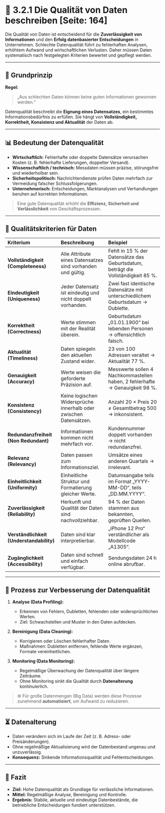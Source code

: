 # 🧩 3.2.1 Die Qualität von Daten beschreiben [Seite: 164]

Die Qualität von Daten ist entscheidend für die **Zuverlässigkeit von Informationen** und den **Erfolg datenbasierter Entscheidungen** in Unternehmen. Schlechte Datenqualität führt zu fehlerhaften Analysen, erhöhtem Aufwand und wirtschaftlichen Verlusten. Daher müssen Daten systematisch nach festgelegten Kriterien bewertet und gepflegt werden.

---

## 🎯 Grundprinzip

**Regel:**

> „Aus schlechten Daten können keine guten Informationen gewonnen werden.“

Datenqualität beschreibt die **Eignung eines Datensatzes**, ein bestimmtes Informationsbedürfnis zu erfüllen. Sie hängt von **Vollständigkeit, Korrektheit, Konsistenz und Aktualität** der Daten ab.

---

## 📊 Bedeutung der Datenqualität

* **Wirtschaftlich:** Fehlerhafte oder doppelte Datensätze verursachen Kosten (z. B. fehlerhafte Lieferungen, doppelter Versand).
* **Wissenschaftlich / technisch:** Messdaten müssen präzise, störungsfrei und wiederholbar sein.
* **Sicherheitspolitisch:** Nachrichtendienste prüfen Daten mehrfach zur Vermeidung falscher Schlussfolgerungen.
* **Unternehmerisch:** Entscheidungen, Marktanalysen und Verhandlungen beruhen auf korrekten Informationen.

> Eine gute Datenqualität erhöht die **Effizienz, Sicherheit und Verlässlichkeit** von Geschäftsprozessen.

---

## 📏 Qualitätskriterien für Daten

| **Kriterium**                            | **Beschreibung**                                                  | **Beispiel**                                                                     |
| :--------------------------------------- | :---------------------------------------------------------------- | :------------------------------------------------------------------------------- |
| **Vollständigkeit (Completeness)**       | Alle Attribute eines Datensatzes sind vorhanden und gültig.       | Fehlt in 15 % der Datensätze das Geburtsdatum, beträgt die Vollständigkeit 85 %. |
| **Eindeutigkeit (Uniqueness)**           | Jeder Datensatz ist eindeutig und nicht doppelt vorhanden.        | Zwei fast identische Datensätze mit unterschiedlichem Geburtsdatum → Dublette.   |
| **Korrektheit (Correctness)**            | Werte stimmen mit der Realität überein.                           | Geburtsdatum „01.01.1900“ bei lebenden Personen → offensichtlich falsch.         |
| **Aktualität (Timeliness)**              | Daten spiegeln den aktuellen Zustand wider.                       | 23 von 100 Adressen veraltet → Aktualität 77 %.                                  |
| **Genauigkeit (Accuracy)**               | Werte weisen die geforderte Präzision auf.                        | Messwerte sollen 4 Nachkommastellen haben, 2 fehlerhafte → Genauigkeit 98 %.     |
| **Konsistenz (Consistency)**             | Keine logischen Widersprüche innerhalb oder zwischen Datensätzen. | Anzahl 20 × Preis 20 ≠ Gesamtbetrag 500 → inkonsistent.                          |
| **Redundanzfreiheit (Non Redundant)**    | Informationen kommen nicht mehrfach vor.                          | Kundennummer doppelt vorhanden → nicht redundanzfrei.                            |
| **Relevanz (Relevancy)**                 | Daten passen zum Informationsziel.                                | Umsätze eines anderen Quartals → irrelevant.                                     |
| **Einheitlichkeit (Uniformity)**         | Einheitliche Struktur und Formatierung gleicher Werte.            | Datumsangabe teils im Format „YYYY-MM-DD“, teils „DD.MM.YYYY“.                   |
| **Zuverlässigkeit (Reliability)**        | Herkunft und Qualität der Daten sind nachvollziehbar.             | 94 % der Daten stammen aus bekannten, geprüften Quellen.                         |
| **Verständlichkeit (Understandability)** | Daten sind klar interpretierbar.                                  | „iPhone 12 Pro“ verständlicher als Modellcode „A1305“.                           |
| **Zugänglichkeit (Accessibility)**       | Daten sind schnell und einfach verfügbar.                         | Sendungsdaten 24 h online abrufbar.                                              |

---

## 🔄 Prozess zur Verbesserung der Datenqualität

1. **Analyse (Data Profiling):**

   * Erkennen von Fehlern, Dubletten, fehlenden oder widersprüchlichen Werten.
   * Ziel: Schwachstellen und Muster in den Daten aufdecken.

2. **Bereinigung (Data Cleaning):**

   * Korrigieren oder Löschen fehlerhafter Daten.
   * Maßnahmen: Dubletten entfernen, fehlende Werte ergänzen, Formate vereinheitlichen.

3. **Monitoring (Data Monitoring):**

   * Regelmäßige Überwachung der Datenqualität über längere Zeiträume.
   * Ohne Monitoring sinkt die Qualität durch **Datenalterung** kontinuierlich.

> ⚙️ Für große Datenmengen (Big Data) werden diese Prozesse zunehmend **automatisiert**, um Aufwand zu reduzieren.

---

## ⏳ Datenalterung

* Daten verändern sich im Laufe der Zeit (z. B. Adress- oder Preisänderungen).
* Ohne regelmäßige Aktualisierung wird der Datenbestand ungenau und unzuverlässig.
* **Konsequenz:** Sinkende Informationsqualität und Fehlentscheidungen.

---

## 🧠 Fazit

* **Ziel:** Hohe Datenqualität als Grundlage für verlässliche Informationen.
* **Mittel:** Regelmäßige Analyse, Bereinigung und Kontrolle.
* **Ergebnis:** Stabile, aktuelle und eindeutige Datenbestände, die betriebliche Entscheidungen fundiert unterstützen.
